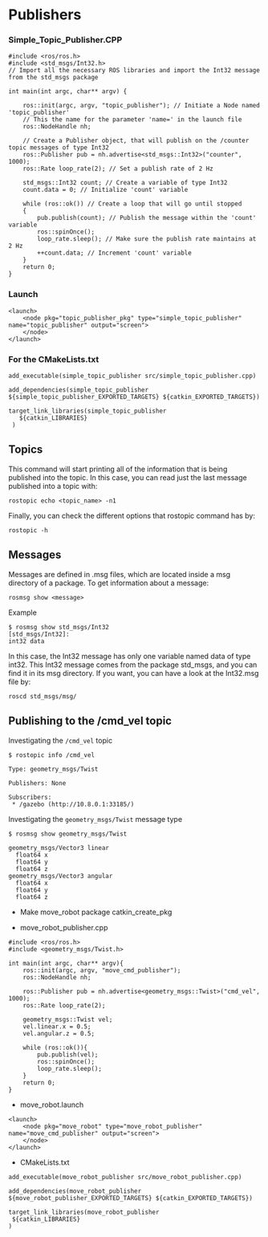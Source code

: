 # Publishers

### Simple_Topic_Publisher.CPP
```
#include <ros/ros.h>
#include <std_msgs/Int32.h>
// Import all the necessary ROS libraries and import the Int32 message from the std_msgs package

int main(int argc, char** argv) {

    ros::init(argc, argv, "topic_publisher"); // Initiate a Node named 'topic_publisher'
    // This the name for the parameter 'name=' in the launch file
    ros::NodeHandle nh;

    // Create a Publisher object, that will publish on the /counter topic messages of type Int32
    ros::Publisher pub = nh.advertise<std_msgs::Int32>("counter", 1000);
    ros::Rate loop_rate(2); // Set a publish rate of 2 Hz

    std_msgs::Int32 count; // Create a variable of type Int32
    count.data = 0; // Initialize 'count' variable

    while (ros::ok()) // Create a loop that will go until stopped
    {
        pub.publish(count); // Publish the message within the 'count' variable
        ros::spinOnce();
        loop_rate.sleep(); // Make sure the publish rate maintains at 2 Hz
        ++count.data; // Increment 'count' variable
    }
    return 0;
}
```
### Launch
```
<launch>
    <node pkg="topic_publisher_pkg" type="simple_topic_publisher" name="topic_publisher" output="screen">
    </node>
</launch>
```
### For the CMakeLists.txt
```
add_executable(simple_topic_publisher src/simple_topic_publisher.cpp)

add_dependencies(simple_topic_publisher ${simple_topic_publisher_EXPORTED_TARGETS} ${catkin_EXPORTED_TARGETS})

target_link_libraries(simple_topic_publisher
   ${catkin_LIBRARIES}
 )
 ```

## Topics
This command will start printing all of the information that is being published into the topic. In this case, you can read just the last message published into a topic with:
```
rostopic echo <topic_name> -n1
```

Finally, you can check the different options that rostopic command has by:
```
rostopic -h
```

## Messages
Messages are defined in .msg files, which are located inside a msg directory of a package.
To get information about a message:
```
rosmsg show <message>
```
Example
```
$ rosmsg show std_msgs/Int32
[std_msgs/Int32]:
int32 data
```
In this case, the Int32 message has only one variable named data of type int32. This Int32 message comes from the package std_msgs, and you can find it in its msg directory. If you want, you can have a look at the Int32.msg file by:
```
roscd std_msgs/msg/
```


## Publishing to the /cmd_vel topic
Investigating the `/cmd_vel` topic
```
$ rostopic info /cmd_vel

Type: geometry_msgs/Twist

Publishers: None

Subscribers:
 * /gazebo (http://10.8.0.1:33185/)
```
Investigating the `geometry_msgs/Twist` message type
```
$ rosmsg show geometry_msgs/Twist

geometry_msgs/Vector3 linear
  float64 x
  float64 y
  float64 z
geometry_msgs/Vector3 angular
  float64 x
  float64 y
  float64 z
```

* Make move_robot package
catkin_create_pkg

* move_robot_publisher.cpp
```
#include <ros/ros.h>
#include <geometry_msgs/Twist.h>

int main(int argc, char** argv){
    ros::init(argc, argv, "move_cmd_publisher");
    ros::NodeHandle nh;

    ros::Publisher pub = nh.advertise<geometry_msgs::Twist>("cmd_vel", 1000);
    ros::Rate loop_rate(2);

    geometry_msgs::Twist vel;
    vel.linear.x = 0.5;
    vel.angular.z = 0.5;

    while (ros::ok()){
        pub.publish(vel);
        ros::spinOnce();
        loop_rate.sleep();
    }
    return 0;
}
```
* move_robot.launch
```
<launch>
    <node pkg="move_robot" type="move_robot_publisher" name="move_cmd_publisher" output="screen">
    </node>
</launch>
```

* CMakeLists.txt
```
add_executable(move_robot_publisher src/move_robot_publisher.cpp)

add_dependencies(move_robot_publisher ${move_robot_publisher_EXPORTED_TARGETS} ${catkin_EXPORTED_TARGETS})

target_link_libraries(move_robot_publisher
 ${catkin_LIBRARIES}
)
```
